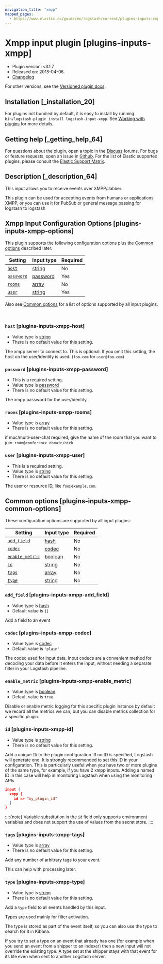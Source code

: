 ```yaml
---
navigation_title: "xmpp"
mapped_pages:
  - https://www.elastic.co/guide/en/logstash/current/plugins-inputs-xmpp.html
---
```


# Xmpp input plugin [plugins-inputs-xmpp]


* Plugin version: v3.1.7
* Released on: 2018-04-06
* [Changelog](https://github.com/logstash-plugins/logstash-input-xmpp/blob/v3.1.7/CHANGELOG.md)

For other versions, see the [Versioned plugin docs](logstash-docs://docs/reference/input-xmpp-index.md).

## Installation [_installation_20]

For plugins not bundled by default, it is easy to install by running `bin/logstash-plugin install logstash-input-xmpp`. See [Working with plugins](/reference/working-with-plugins.md) for more details.


## Getting help [_getting_help_64]

For questions about the plugin, open a topic in the [Discuss](http://discuss.elastic.co) forums. For bugs or feature requests, open an issue in [Github](https://github.com/logstash-plugins/logstash-input-xmpp). For the list of Elastic supported plugins, please consult the [Elastic Support Matrix](https://www.elastic.co/support/matrix#logstash_plugins).


## Description [_description_64]

This input allows you to receive events over XMPP/Jabber.

This plugin can be used for accepting events from humans or applications XMPP, or you can use it for PubSub or general message passing for logstash to logstash.


## Xmpp Input Configuration Options [plugins-inputs-xmpp-options]

This plugin supports the following configuration options plus the [Common options](#plugins-inputs-xmpp-common-options) described later.

| Setting | Input type | Required |
| --- | --- | --- |
| [`host`](#plugins-inputs-xmpp-host) | [string](/reference/configuration-file-structure.md#string) | No |
| [`password`](#plugins-inputs-xmpp-password) | [password](/reference/configuration-file-structure.md#password) | Yes |
| [`rooms`](#plugins-inputs-xmpp-rooms) | [array](/reference/configuration-file-structure.md#array) | No |
| [`user`](#plugins-inputs-xmpp-user) | [string](/reference/configuration-file-structure.md#string) | Yes |

Also see [Common options](#plugins-inputs-xmpp-common-options) for a list of options supported by all input plugins.

 

### `host` [plugins-inputs-xmpp-host]

* Value type is [string](/reference/configuration-file-structure.md#string)
* There is no default value for this setting.

The xmpp server to connect to. This is optional. If you omit this setting, the host on the user/identity is used. (`foo.com` for `user@foo.com`)


### `password` [plugins-inputs-xmpp-password]

* This is a required setting.
* Value type is [password](/reference/configuration-file-structure.md#password)
* There is no default value for this setting.

The xmpp password for the user/identity.


### `rooms` [plugins-inputs-xmpp-rooms]

* Value type is [array](/reference/configuration-file-structure.md#array)
* There is no default value for this setting.

if muc/multi-user-chat required, give the name of the room that you want to join: `room@conference.domain/nick`


### `user` [plugins-inputs-xmpp-user]

* This is a required setting.
* Value type is [string](/reference/configuration-file-structure.md#string)
* There is no default value for this setting.

The user or resource ID, like `foo@example.com`.



## Common options [plugins-inputs-xmpp-common-options]

These configuration options are supported by all input plugins:

| Setting | Input type | Required |
| --- | --- | --- |
| [`add_field`](#plugins-inputs-xmpp-add_field) | [hash](/reference/configuration-file-structure.md#hash) | No |
| [`codec`](#plugins-inputs-xmpp-codec) | [codec](/reference/configuration-file-structure.md#codec) | No |
| [`enable_metric`](#plugins-inputs-xmpp-enable_metric) | [boolean](/reference/configuration-file-structure.md#boolean) | No |
| [`id`](#plugins-inputs-xmpp-id) | [string](/reference/configuration-file-structure.md#string) | No |
| [`tags`](#plugins-inputs-xmpp-tags) | [array](/reference/configuration-file-structure.md#array) | No |
| [`type`](#plugins-inputs-xmpp-type) | [string](/reference/configuration-file-structure.md#string) | No |

### `add_field` [plugins-inputs-xmpp-add_field]

* Value type is [hash](/reference/configuration-file-structure.md#hash)
* Default value is `{}`

Add a field to an event


### `codec` [plugins-inputs-xmpp-codec]

* Value type is [codec](/reference/configuration-file-structure.md#codec)
* Default value is `"plain"`

The codec used for input data. Input codecs are a convenient method for decoding your data before it enters the input, without needing a separate filter in your Logstash pipeline.


### `enable_metric` [plugins-inputs-xmpp-enable_metric]

* Value type is [boolean](/reference/configuration-file-structure.md#boolean)
* Default value is `true`

Disable or enable metric logging for this specific plugin instance by default we record all the metrics we can, but you can disable metrics collection for a specific plugin.


### `id` [plugins-inputs-xmpp-id]

* Value type is [string](/reference/configuration-file-structure.md#string)
* There is no default value for this setting.

Add a unique `ID` to the plugin configuration. If no ID is specified, Logstash will generate one. It is strongly recommended to set this ID in your configuration. This is particularly useful when you have two or more plugins of the same type, for example, if you have 2 xmpp inputs. Adding a named ID in this case will help in monitoring Logstash when using the monitoring APIs.

```json
input {
  xmpp {
    id => "my_plugin_id"
  }
}
```

::::{note}
Variable substitution in the `id` field only supports environment variables and does not support the use of values from the secret store.
::::



### `tags` [plugins-inputs-xmpp-tags]

* Value type is [array](/reference/configuration-file-structure.md#array)
* There is no default value for this setting.

Add any number of arbitrary tags to your event.

This can help with processing later.


### `type` [plugins-inputs-xmpp-type]

* Value type is [string](/reference/configuration-file-structure.md#string)
* There is no default value for this setting.

Add a `type` field to all events handled by this input.

Types are used mainly for filter activation.

The type is stored as part of the event itself, so you can also use the type to search for it in Kibana.

If you try to set a type on an event that already has one (for example when you send an event from a shipper to an indexer) then a new input will not override the existing type. A type set at the shipper stays with that event for its life even when sent to another Logstash server.



